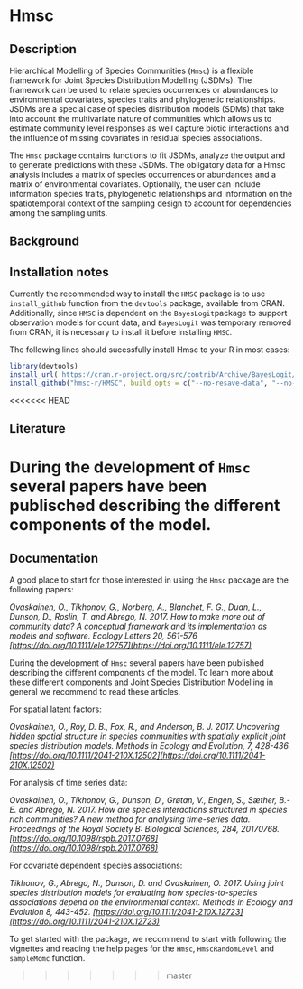 # Hmsc

## Description
Hierarchical Modelling of Species Communities (`Hmsc`) is a flexible framework for Joint Species Distribution Modelling (JSDMs). The framework can be used to relate species occurrences or abundances to environmental covariates, species traits and phylogenetic relationships. JSDMs are a special case of species distribution models (SDMs) that take into account the multivariate nature of communities which allows us to estimate community level responses as well capture biotic interactions and the influence of missing covariates in residual species associations. 

The `Hmsc` package contains functions to fit JSDMs, analyze the output and to generate predictions with these JSDMs. The obligatory data for a Hmsc analysis includes a matrix of species occurrences or abundances and a matrix of environmental covariates. Optionally, the user can include information species traits, phylogenetic relationships and information on the spatiotemporal context of the sampling design to account for dependencies among the sampling units. 

## Background

## Installation notes
Currently the recommended way to install the `HMSC` package is to use `install_github` function from the `devtools` package, available from CRAN. Additionally, since `HMSC` is dependent on the `BayesLogit`package to support observation models for count data, and `BayesLogit` was temporary removed from CRAN, it is necessary to install it before installing `HMSC`.

The following lines should sucessfully install Hmsc to your R in most cases:

```R
library(devtools)
install_url('https://cran.r-project.org/src/contrib/Archive/BayesLogit/BayesLogit_0.6.tar.gz')
install_github("hmsc-r/HMSC", build_opts = c("--no-resave-data", "--no-manual")))
```

<<<<<<< HEAD
## Literature
During the development of `Hmsc` several papers have been publisched describing the different components of the model. 
=======
## Documentation
A good place to start for those interested in using the `Hmsc` package are the following papers: 

*Ovaskainen, O., Tikhonov, G., Norberg, A., Blanchet, F. G., Duan, L., Dunson, D., Roslin, T. and Abrego, N. 2017. How to make more out of community data? A conceptual framework and its implementation as models and software. Ecology Letters 20, 561-576 [https://doi.org/10.1111/ele.12757](https://doi.org/10.1111/ele.12757)*

During the development of `Hmsc` several papers have been published describing the different components of the model. To learn more about these different components and Joint Species Distribution Modelling in general we recommend to read these articles. 

For spatial latent factors:

*Ovaskainen, O., Roy, D. B., Fox, R., and Anderson, B. J. 2017. Uncovering hidden spatial structure in species communities with spatially explicit joint species distribution models. Methods in Ecology and Evolution, 7, 428-436. [https://doi.org/10.1111/2041-210X.12502](https://doi.org/10.1111/2041-210X.12502)*

For analysis of time series data:

*Ovaskainen, O., Tikhonov, G., Dunson, D., Grøtan, V., Engen, S., Sæther, B.-E. and Abrego, N. 2017. How are species interactions structured in species rich communities? A new method for analysing time-series data. Proceedings of the Royal Society B: Biological Sciences, 284, 20170768. [https://doi.org/10.1098/rspb.2017.0768](https://doi.org/10.1098/rspb.2017.0768)*

For covariate dependent species associations:

*Tikhonov, G., Abrego, N., Dunson, D. and Ovaskainen, O. 2017. Using joint species distribution models for evaluating how species-to-species associations depend on the environmental context. Methods in Ecology and Evolution 8, 443-452. [https://doi.org/10.1111/2041-210X.12723](https://doi.org/10.1111/2041-210X.12723)*

To get started with the package, we recommend to start with following the vignettes and reading the help pages for the `Hmsc`, `HmscRandomLevel` and `sampleMcmc` function.   


>>>>>>> master
